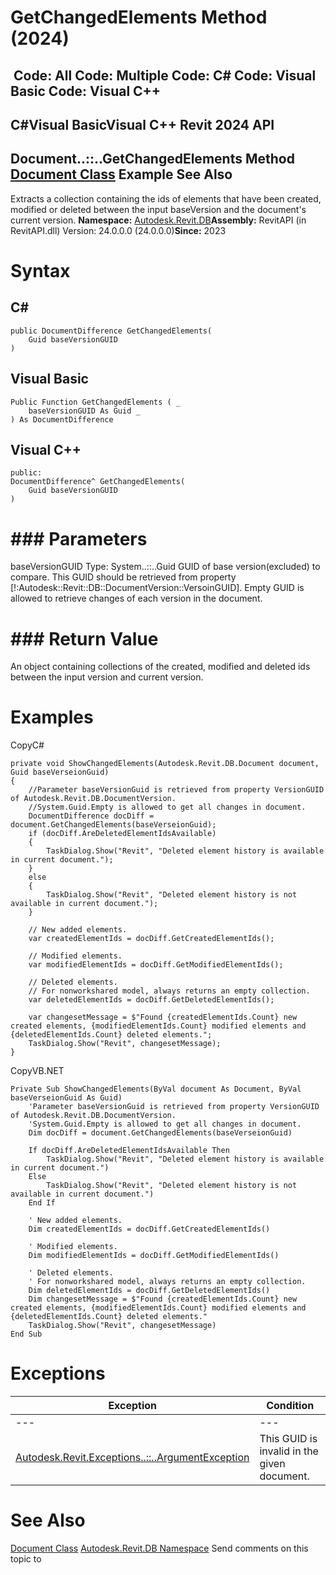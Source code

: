 # GetChangedElements Method (2024)

﻿
 Code: All Code: Multiple Code: C# Code: Visual Basic Code: Visual C++   
---  
C#Visual BasicVisual C++
Revit 2024 API  
---  
Document..::..GetChangedElements Method   
[Document Class](db03274b-a107-aa32-9034-f3e0df4bb1ec.md "Document Class") Example See Also  
---  
Extracts a collection containing the ids of elements that have been created, modified or deleted between the input baseVersion and the document's current version. 
**Namespace:** [Autodesk.Revit.DB](87546ba7-461b-c646-cbb1-2cb8f5bff8b2.md "Autodesk.Revit.DB Namespace")**Assembly:** RevitAPI (in RevitAPI.dll) Version: 24.0.0.0 (24.0.0.0)**Since:** 2023 
# Syntax
C#  
---  
```text
public DocumentDifference GetChangedElements(
	Guid baseVersionGUID
)
```
  
Visual Basic  
---  
```text
Public Function GetChangedElements ( _
	baseVersionGUID As Guid _
) As DocumentDifference
```
  
Visual C++  
---  
```text
public:
DocumentDifference^ GetChangedElements(
	Guid baseVersionGUID
)
```
  
# ### Parameters
baseVersionGUID
    Type: System..::..Guid GUID of base version(excluded) to compare. This GUID should be retrieved from property [!:Autodesk::Revit::DB::DocumentVersion::VersoinGUID]. Empty GUID is allowed to retrieve changes of each version in the document. 
# ### Return Value
An object containing collections of the created, modified and deleted ids between the input version and current version. 
# Examples
CopyC#
```text
private void ShowChangedElements(Autodesk.Revit.DB.Document document, Guid baseVerseionGuid)
{
    //Parameter baseVersionGuid is retrieved from property VersionGUID of Autodesk.Revit.DB.DocumentVersion.
    //System.Guid.Empty is allowed to get all changes in document.
    DocumentDifference docDiff = document.GetChangedElements(baseVerseionGuid);
    if (docDiff.AreDeletedElementIdsAvailable)
    {
        TaskDialog.Show("Revit", "Deleted element history is available in current document.");
    }
    else
    {
        TaskDialog.Show("Revit", "Deleted element history is not available in current document.");
    }

    // New added elements.
    var createdElementIds = docDiff.GetCreatedElementIds();

    // Modified elements.
    var modifiedElementIds = docDiff.GetModifiedElementIds();

    // Deleted elements.
    // For nonworkshared model, always returns an empty collection.
    var deletedElementIds = docDiff.GetDeletedElementIds();

    var changesetMessage = $"Found {createdElementIds.Count} new created elements, {modifiedElementIds.Count} modified elements and {deletedElementIds.Count} deleted elements.";
    TaskDialog.Show("Revit", changesetMessage);
}
```

CopyVB.NET
```text
Private Sub ShowChangedElements(ByVal document As Document, ByVal baseVerseionGuid As Guid)
    'Parameter baseVersionGuid is retrieved from property VersionGUID of Autodesk.Revit.DB.DocumentVersion.
    'System.Guid.Empty is allowed to get all changes in document.
    Dim docDiff = document.GetChangedElements(baseVerseionGuid)

    If docDiff.AreDeletedElementIdsAvailable Then
        TaskDialog.Show("Revit", "Deleted element history is available in current document.")
    Else
        TaskDialog.Show("Revit", "Deleted element history is not available in current document.")
    End If

    ' New added elements.
    Dim createdElementIds = docDiff.GetCreatedElementIds()

    ' Modified elements.
    Dim modifiedElementIds = docDiff.GetModifiedElementIds()

    ' Deleted elements.
    ' For nonworkshared model, always returns an empty collection.
    Dim deletedElementIds = docDiff.GetDeletedElementIds()
    Dim changesetMessage = $"Found {createdElementIds.Count} new created elements, {modifiedElementIds.Count} modified elements and {deletedElementIds.Count} deleted elements."
    TaskDialog.Show("Revit", changesetMessage)
End Sub
```

# Exceptions
| Exception | Condition |
| --- | --- |
| --- | --- |
| [Autodesk.Revit.Exceptions..::..ArgumentException](2e6e4206-97a8-dd4b-df5d-4269f4bb6088.md "ArgumentException Class") | This GUID is invalid in the given document. |

# See Also
[Document Class](db03274b-a107-aa32-9034-f3e0df4bb1ec.md "Document Class")
[Autodesk.Revit.DB Namespace](87546ba7-461b-c646-cbb1-2cb8f5bff8b2.md "Autodesk.Revit.DB Namespace")
Send comments on this topic to 
